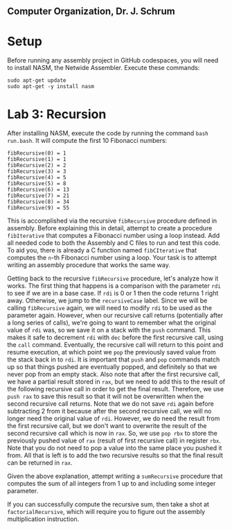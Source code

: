 ## Computer Organization, Dr. J. Schrum

# Setup

Before running any assembly project in GitHub codespaces, you will need to install NASM, the Netwide Assembler. Execute these commands:
```
sudo apt-get update
sudo apt-get -y install nasm
```

# Lab 3: Recursion

After installing NASM, execute the code by running the command `bash run.bash`. It will compute the first 10 Fibonacci numbers:
```
fibRecursive(0) = 1
fibRecursive(1) = 1
fibRecursive(2) = 2
fibRecursive(3) = 3
fibRecursive(4) = 5
fibRecursive(5) = 8
fibRecursive(6) = 13
fibRecursive(7) = 21
fibRecursive(8) = 34
fibRecursive(9) = 55
```
This is accomplished via the recursive `fibRecursive` procedure defined in assembly. Before explaining this in detail, attempt to create a procedure `fibIterative` that computes a Fibonacci number using a loop instead. Add all needed code to both the Assembly and C files to run and test this code. To aid you, there is already a C function named `fibCIterative` that computes the `n`-th Fibonacci number using a loop. Your task is to attempt writing an assembly procedure that works the same way.

Getting back to the recursive `fibRecursive` procedure, let's analyze how it works. The first thing that happens is a comparison with the parameter `rdi` to see if we are in a base case. If `rdi` is 0 or 1 then the code returns 1 right away. Otherwise, we jump to the `recursiveCase` label. Since we will be calling `fibRecursive` again, we will need to modify `rdi` to be used as the parameter again. However, when our recursive call returns (potentially after a long series of calls), we're going to want to remember what the original value of `rdi` was, so we save it on a stack with the `push` command. This makes it safe to decrement `rdi` with `dec` before the first recursive call, using the `call` command. Eventually, the recursive call will return to this point and resume execution, at which point we `pop` the previously saved value from the stack back in to `rdi`. It is important that `push` and `pop` commands match up so that things pushed are eventually popped, and definitely so that we never pop from an empty stack. Also note that after the first recursive call, we have a partial result stored in `rax`, but we need to add this to the result of the following recursive call in order to get the final result. Therefore, we use `push rax` to save this result so that it will not be overwritten when the second recursive call returns. Note that we do not save `rdi` again before subtracting 2 from it because after the second recursive call, we will no longer need the original value of `rdi`. However, we do need the result from the first recursive call, but we don't want to overwrite the result of the second recursive call which is now in `rax`. So, we use `pop rbx` to store the previously pushed value of `rax` (result of first recursive call) in register `rbx`. Note that you do not need to pop a value into the same place you pushed it from. All that is left is to add the two recursive results so that the final result can be returned in `rax`.

Given the above explanation, attempt writing a `sumRecursive` procedure that computes the sum of all integers from 1 up to and including some integer parameter.

If you can successfully compute the recursive sum, then take a shot at `factorialRecursive`, which will require you to figure out the assembly multiplication instruction.
